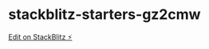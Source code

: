 # stackblitz-starters-gz2cmw

[Edit on StackBlitz ⚡️](https://stackblitz.com/edit/stackblitz-starters-hsequk)